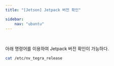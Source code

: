 ```yaml
---
title: "[Jetson] Jetpack 버전 확인"

sidebar:
    nav: "ubuntu"
---
```


<br/>


아래 명령어를 이용하여 Jetpack 버전 확인이 가능하다.

```bash
cat /etc/nv_tegra_release
```

<br/>


